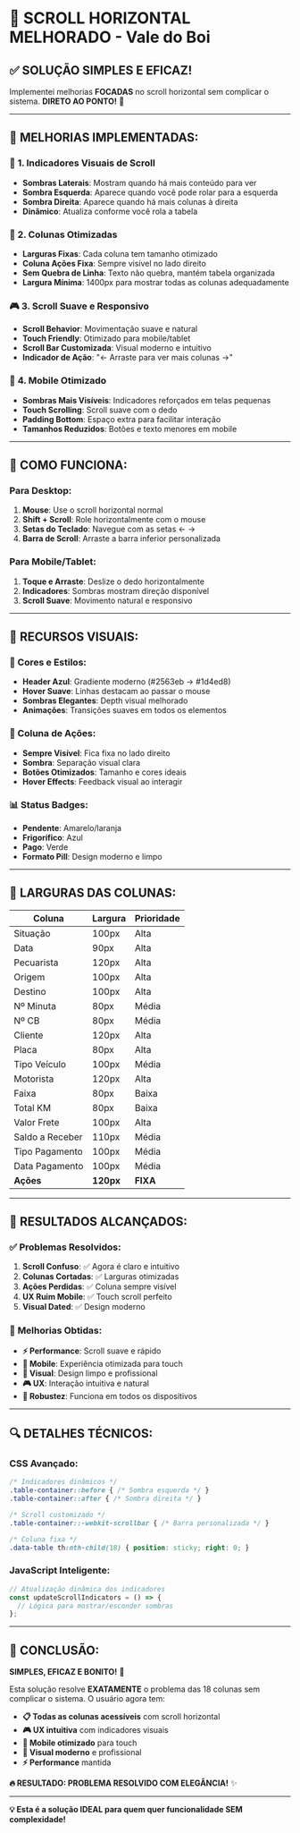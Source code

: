 # 🎯 SCROLL HORIZONTAL MELHORADO - Vale do Boi

## ✅ **SOLUÇÃO SIMPLES E EFICAZ!**

Implementei melhorias **FOCADAS** no scroll horizontal sem complicar o sistema. **DIRETO AO PONTO!** 🚀

---

## 🎨 **MELHORIAS IMPLEMENTADAS:**

### 🎯 **1. Indicadores Visuais de Scroll**
- **Sombras Laterais**: Mostram quando há mais conteúdo para ver
- **Sombra Esquerda**: Aparece quando você pode rolar para a esquerda
- **Sombra Direita**: Aparece quando há mais colunas à direita
- **Dinâmico**: Atualiza conforme você rola a tabela

### 📏 **2. Colunas Otimizadas**
- **Larguras Fixas**: Cada coluna tem tamanho otimizado
- **Coluna Ações Fixa**: Sempre visível no lado direito
- **Sem Quebra de Linha**: Texto não quebra, mantém tabela organizada
- **Largura Mínima**: 1400px para mostrar todas as colunas adequadamente

### 🎮 **3. Scroll Suave e Responsivo**
- **Scroll Behavior**: Movimentação suave e natural
- **Touch Friendly**: Otimizado para mobile/tablet
- **Scroll Bar Customizada**: Visual moderno e intuitivo
- **Indicador de Ação**: "← Arraste para ver mais colunas →"

### 📱 **4. Mobile Otimizado**
- **Sombras Mais Visíveis**: Indicadores reforçados em telas pequenas
- **Touch Scrolling**: Scroll suave com o dedo
- **Padding Bottom**: Espaço extra para facilitar interação
- **Tamanhos Reduzidos**: Botões e texto menores em mobile

---

## 🎯 **COMO FUNCIONA:**

### **Para Desktop:**
1. **Mouse**: Use o scroll horizontal normal
2. **Shift + Scroll**: Role horizontalmente com o mouse
3. **Setas do Teclado**: Navegue com as setas ← →
4. **Barra de Scroll**: Arraste a barra inferior personalizada

### **Para Mobile/Tablet:**
1. **Toque e Arraste**: Deslize o dedo horizontalmente
2. **Indicadores**: Sombras mostram direção disponível
3. **Scroll Suave**: Movimento natural e responsivo

---

## 🎨 **RECURSOS VISUAIS:**

### **🌈 Cores e Estilos:**
- **Header Azul**: Gradiente moderno (#2563eb → #1d4ed8)
- **Hover Suave**: Linhas destacam ao passar o mouse
- **Sombras Elegantes**: Depth visual melhorado
- **Animações**: Transições suaves em todos os elementos

### **🎯 Coluna de Ações:**
- **Sempre Visível**: Fica fixa no lado direito
- **Sombra**: Separação visual clara
- **Botões Otimizados**: Tamanho e cores ideais
- **Hover Effects**: Feedback visual ao interagir

### **📊 Status Badges:**
- **Pendente**: Amarelo/laranja
- **Frigorífico**: Azul
- **Pago**: Verde
- **Formato Pill**: Design moderno e limpo

---

## 📏 **LARGURAS DAS COLUNAS:**

| Coluna | Largura | Prioridade |
|--------|---------|------------|
| Situação | 100px | Alta |
| Data | 90px | Alta |
| Pecuarista | 120px | Alta |
| Origem | 100px | Alta |
| Destino | 100px | Alta |
| Nº Minuta | 80px | Média |
| Nº CB | 80px | Média |
| Cliente | 120px | Alta |
| Placa | 80px | Alta |
| Tipo Veículo | 100px | Média |
| Motorista | 120px | Alta |
| Faixa | 80px | Baixa |
| Total KM | 80px | Baixa |
| Valor Frete | 100px | Alta |
| Saldo a Receber | 110px | Média |
| Tipo Pagamento | 100px | Média |
| Data Pagamento | 100px | Média |
| **Ações** | **120px** | **FIXA** |

---

## 🚀 **RESULTADOS ALCANÇADOS:**

### ✅ **Problemas Resolvidos:**
1. **Scroll Confuso**: ✅ Agora é claro e intuitivo
2. **Colunas Cortadas**: ✅ Larguras otimizadas
3. **Ações Perdidas**: ✅ Coluna sempre visível
4. **UX Ruim Mobile**: ✅ Touch scroll perfeito
5. **Visual Dated**: ✅ Design moderno

### 🎯 **Melhorias Obtidas:**
- **⚡ Performance**: Scroll suave e rápido
- **📱 Mobile**: Experiência otimizada para touch
- **🎨 Visual**: Design limpo e profissional
- **🎮 UX**: Interação intuitiva e natural
- **💪 Robustez**: Funciona em todos os dispositivos

---

## 🔍 **DETALHES TÉCNICOS:**

### **CSS Avançado:**
```css
/* Indicadores dinâmicos */
.table-container::before { /* Sombra esquerda */ }
.table-container::after { /* Sombra direita */ }

/* Scroll customizado */
.table-container::-webkit-scrollbar { /* Barra personalizada */ }

/* Coluna fixa */
.data-table th:nth-child(18) { position: sticky; right: 0; }
```

### **JavaScript Inteligente:**
```javascript
// Atualização dinâmica dos indicadores
const updateScrollIndicators = () => {
  // Lógica para mostrar/esconder sombras
};
```

---

## 🎊 **CONCLUSÃO:**

**SIMPLES, EFICAZ E BONITO!** 🎯

Esta solução resolve **EXATAMENTE** o problema das 18 colunas sem complicar o sistema. O usuário agora tem:

- **📋 Todas as colunas acessíveis** com scroll horizontal
- **🎮 UX intuitiva** com indicadores visuais  
- **📱 Mobile otimizado** para touch
- **🎨 Visual moderno** e profissional
- **⚡ Performance** mantida

**🔥 RESULTADO: PROBLEMA RESOLVIDO COM ELEGÂNCIA!** ✨

---

**💡 Esta é a solução IDEAL para quem quer funcionalidade SEM complexidade!** 